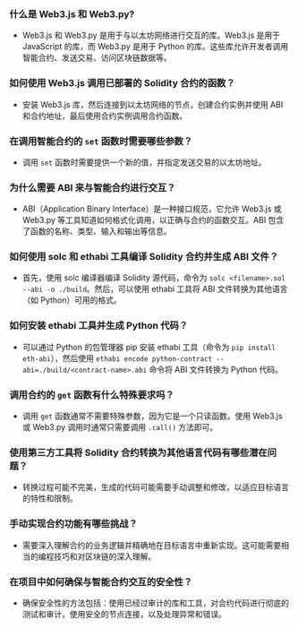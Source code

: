 ### 什么是 Web3.js 和 Web3.py?

- Web3.js 和 Web3.py 是用于与以太坊网络进行交互的库。Web3.js 是用于 JavaScript 的库，而 Web3.py 是用于 Python 的库。这些库允许开发者调用智能合约、发送交易、访问区块链数据等。

### 如何使用 Web3.js 调用已部署的 Solidity 合约的函数？

- 安装 Web3.js 库，然后连接到以太坊网络的节点，创建合约实例并使用 ABI 和合约地址，最后使用合约实例调用合约函数。

### 在调用智能合约的 `set` 函数时需要哪些参数？

- 调用 `set` 函数时需要提供一个新的值，并指定发送交易的以太坊地址。

### 为什么需要 ABI 来与智能合约进行交互？

- ABI（Application Binary Interface）是一种接口规范，它允许 Web3.js 或 Web3.py 等工具知道如何格式化调用，以正确与合约的函数交互。ABI 包含了函数的名称、类型、输入和输出等信息。

### 如何使用 solc 和 ethabi 工具编译 Solidity 合约并生成 ABI 文件？

- 首先，使用 solc 编译器编译 Solidity 源代码，命令为 `solc <filename>.sol --abi -o ./build`。然后，可以使用 ethabi 工具将 ABI 文件转换为其他语言（如 Python）可用的格式。

### 如何安装 ethabi 工具并生成 Python 代码？

- 可以通过 Python 的包管理器 pip 安装 ethabi 工具（命令为 `pip install eth-abi`），然后使用 `ethabi encode python-contract --abi=./build/<contract-name>.abi` 命令将 ABI 文件转换为 Python 代码。

### 调用合约的 `get` 函数有什么特殊要求吗？

- 调用 `get` 函数通常不需要特殊参数，因为它是一个只读函数。使用 Web3.js 或 Web3.py 调用时通常只需要调用 `.call()` 方法即可。

### 使用第三方工具将 Solidity 合约转换为其他语言代码有哪些潜在问题？

- 转换过程可能不完美，生成的代码可能需要手动调整和修改，以适应目标语言的特性和限制。

### 手动实现合约功能有哪些挑战？

- 需要深入理解合约的业务逻辑并精确地在目标语言中重新实现。这可能需要相当的编程技巧和对区块链的深入理解。

### 在项目中如何确保与智能合约交互的安全性？

- 确保安全性的方法包括：使用已经过审计的库和工具，对合约代码进行彻底的测试和审计，使用安全的节点连接，以及处理异常和错误。